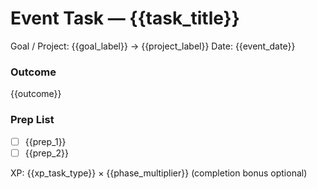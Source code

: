 # Event Task — {{task_title}}
Goal / Project: {{goal_label}} → {{project_label}}
Date: {{event_date}}

### Outcome
{{outcome}}

### Prep List
- [ ] {{prep_1}}
- [ ] {{prep_2}}

XP: {{xp_task_type}} × {{phase_multiplier}} (completion bonus optional)